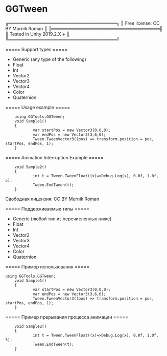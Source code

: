 # GGTween

╔══════════════════════════════════╗
║ Free license: CC BY Murnik Roman ║
╠══════════════════════════════════╣
║ Tested in Unity 2019.2.X +	   ║
╚══════════════════════════════════╝

===== Support types =====
- Generic (any type of the following)
- Float
- Int
- Vector2
- Vector3
- Vector4
- Color
- Quaternion

===== Usage example =====
		
		using GGTools.GGTween;
		void Sample1()
		{
				var startPos = new Vector3(0,0,0);
				var endPos = new Vector3(3,6,0);
				Tween.TweenVector3((pos) => transform.position = pos, startPos, endPos, 1);
		}

===== Animation Interruption Example =====
  
		void Sample2()
		{
				int t = Tween.TweenFloat((x)=>Debug.Log(x), 0.0f, 1.0f, 5);
				Tween.EndTween(t);
		}




Свободная лицензия: CC BY Murnik Roman

===== Поддерживаемые типы =====
- Generic (любой тип из перечисленных ниже)
- Float
- Int
- Vector2
- Vector3
- Vector4
- Color
- Quaternion

===== Пример использования =====
	
	using GGTools.GGTween;
		void Sample1()
		{
				var startPos = new Vector3(0,0,0);
				var endPos = new Vector3(3,6,0);
				Tween.TweenVector3((pos) => transform.position = pos, startPos, endPos, 1);
		}

===== Пример прерывания процесса анимации =====
		
		void Sample2()
		{
				int t = Tween.TweenFloat((x)=>Debug.Log(x), 0.0f, 1.0f, 5);
				Tween.EndTween(t);
		}
